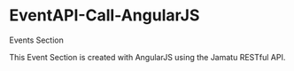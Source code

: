 # EventAPI-Call-AngularJS
Events Section 

This Event Section is created with AngularJS using the Jamatu RESTful API.
